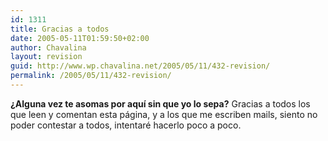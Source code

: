 ```yaml
---
id: 1311
title: Gracias a todos
date: 2005-05-11T01:59:50+02:00
author: Chavalina
layout: revision
guid: http://www.wp.chavalina.net/2005/05/11/432-revision/
permalink: /2005/05/11/432-revision/
---
```

**&iquest;Alguna vez te asomas por aqu&iacute; sin que yo lo sepa?** Gracias a todos los que leen y comentan esta p&aacute;gina, y a los que me escriben mails, siento no poder contestar a todos, intentar&eacute; hacerlo poco a poco.